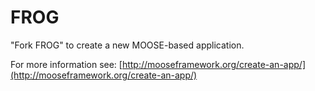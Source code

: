 FROG
=====

"Fork FROG" to create a new MOOSE-based application.

For more information see: [http://mooseframework.org/create-an-app/](http://mooseframework.org/create-an-app/)
